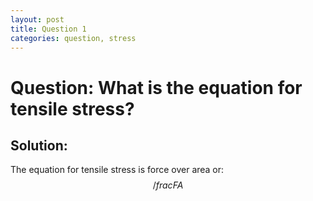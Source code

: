 ```yaml
---
layout: post
title: Question 1
categories: question, stress
---
```


# Question: What is the equation for tensile stress?

## Solution:
The equation for tensile stress is force over area or: $$/frac{F}{A}$$
